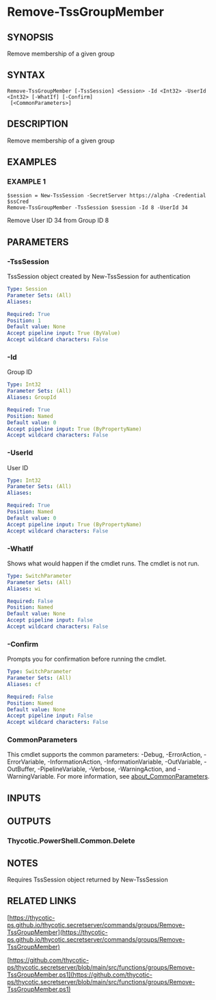 # Remove-TssGroupMember

## SYNOPSIS
Remove membership of a given group

## SYNTAX

```
Remove-TssGroupMember [-TssSession] <Session> -Id <Int32> -UserId <Int32> [-WhatIf] [-Confirm]
 [<CommonParameters>]
```

## DESCRIPTION
Remove membership of a given group

## EXAMPLES

### EXAMPLE 1
```
$session = New-TssSession -SecretServer https://alpha -Credential $ssCred
Remove-TssGroupMember -TssSession $session -Id 8 -UserId 34
```

Remove User ID 34 from Group ID 8

## PARAMETERS

### -TssSession
TssSession object created by New-TssSession for authentication

```yaml
Type: Session
Parameter Sets: (All)
Aliases:

Required: True
Position: 1
Default value: None
Accept pipeline input: True (ByValue)
Accept wildcard characters: False
```

### -Id
Group ID

```yaml
Type: Int32
Parameter Sets: (All)
Aliases: GroupId

Required: True
Position: Named
Default value: 0
Accept pipeline input: True (ByPropertyName)
Accept wildcard characters: False
```

### -UserId
User ID

```yaml
Type: Int32
Parameter Sets: (All)
Aliases:

Required: True
Position: Named
Default value: 0
Accept pipeline input: True (ByPropertyName)
Accept wildcard characters: False
```

### -WhatIf
Shows what would happen if the cmdlet runs.
The cmdlet is not run.

```yaml
Type: SwitchParameter
Parameter Sets: (All)
Aliases: wi

Required: False
Position: Named
Default value: None
Accept pipeline input: False
Accept wildcard characters: False
```

### -Confirm
Prompts you for confirmation before running the cmdlet.

```yaml
Type: SwitchParameter
Parameter Sets: (All)
Aliases: cf

Required: False
Position: Named
Default value: None
Accept pipeline input: False
Accept wildcard characters: False
```

### CommonParameters
This cmdlet supports the common parameters: -Debug, -ErrorAction, -ErrorVariable, -InformationAction, -InformationVariable, -OutVariable, -OutBuffer, -PipelineVariable, -Verbose, -WarningAction, and -WarningVariable. For more information, see [about_CommonParameters](http://go.microsoft.com/fwlink/?LinkID=113216).

## INPUTS

## OUTPUTS

### Thycotic.PowerShell.Common.Delete
## NOTES
Requires TssSession object returned by New-TssSession

## RELATED LINKS

[https://thycotic-ps.github.io/thycotic.secretserver/commands/groups/Remove-TssGroupMember](https://thycotic-ps.github.io/thycotic.secretserver/commands/groups/Remove-TssGroupMember)

[https://github.com/thycotic-ps/thycotic.secretserver/blob/main/src/functions/groups/Remove-TssGroupMember.ps1](https://github.com/thycotic-ps/thycotic.secretserver/blob/main/src/functions/groups/Remove-TssGroupMember.ps1)

